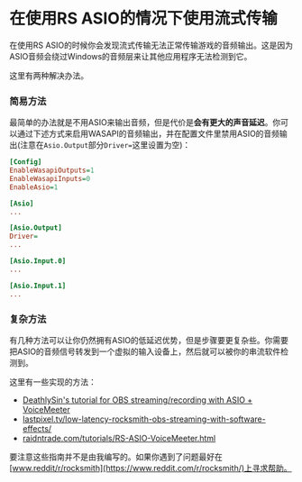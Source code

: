 # 在使用RS ASIO的情况下使用流式传输

在使用RS ASIO的时候你会发现流式传输无法正常传输游戏的音频输出。这是因为ASIO音频会绕过Windows的音频层来让其他应用程序无法检测到它。

这里有两种解决办法。

### 简易方法

最简单的办法就是不用ASIO来输出音频，但是代价是**会有更大的声音延迟**。你可以通过下述方式来启用WASAPI的音频输出，并在配置文件里禁用ASIO的音频输出(注意在`Asio.Output`部分`Driver=`这里设置为空)：

```ini
[Config]
EnableWasapiOutputs=1
EnableWasapiInputs=0
EnableAsio=1

[Asio]
...

[Asio.Output]
Driver=
...

[Asio.Input.0]
...

[Asio.Input.1]
...
```

### 复杂方法

有几种方法可以让你仍然拥有ASIO的低延迟优势，但是步骤要更复杂些。你需要把ASIO的音频信号转发到一个虚拟的输入设备上，然后就可以被你的串流软件检测到。

这里有一些实现的方法：

- [DeathlySin's tutorial for OBS streaming/recording with ASIO + VoiceMeeter](https://www.reddit.com/r/rocksmith/comments/kv6z9f/rs_asio_guide_including_routing_with_voicemeeter/)
- [lastpixel.tv/low-latency-rocksmith-obs-streaming-with-software-effects/](https://lastpixel.tv/low-latency-rocksmith-obs-streaming-with-software-effects/)
- [raidntrade.com/tutorials/RS-ASIO-VoiceMeeter.html](https://raidntrade.com/tutorials/RS-ASIO-VoiceMeeter.html)

要注意这些指南并不是由我编写的。如果你遇到了问题最好在[www.reddit/r/rocksmith](https://www.reddit.com/r/rocksmith/)上寻求帮助。